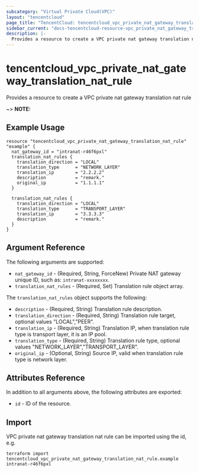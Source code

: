 ```yaml
---
subcategory: "Virtual Private Cloud(VPC)"
layout: "tencentcloud"
page_title: "TencentCloud: tencentcloud_vpc_private_nat_gateway_translation_nat_rule"
sidebar_current: "docs-tencentcloud-resource-vpc_private_nat_gateway_translation_nat_rule"
description: |-
  Provides a resource to create a VPC private nat gateway translation nat rule
---
```


# tencentcloud_vpc_private_nat_gateway_translation_nat_rule

Provides a resource to create a VPC private nat gateway translation nat rule

~> **NOTE:**

## Example Usage

```hcl
resource "tencentcloud_vpc_private_nat_gateway_translation_nat_rule" "example" {
  nat_gateway_id = "intranat-r46f6pxl"
  translation_nat_rules {
    translation_direction = "LOCAL"
    translation_type      = "NETWORK_LAYER"
    translation_ip        = "2.2.2.2"
    description           = "remark."
    original_ip           = "1.1.1.1"
  }

  translation_nat_rules {
    translation_direction = "LOCAL"
    translation_type      = "TRANSPORT_LAYER"
    translation_ip        = "3.3.3.3"
    description           = "remark."
  }
}
```

## Argument Reference

The following arguments are supported:

* `nat_gateway_id` - (Required, String, ForceNew) Private NAT gateway unique ID, such as: `intranat-xxxxxxxx`.
* `translation_nat_rules` - (Required, Set) Translation rule object array.

The `translation_nat_rules` object supports the following:

* `description` - (Required, String) Translation rule description.
* `translation_direction` - (Required, String) Translation rule target, optional values "LOCAL","PEER".
* `translation_ip` - (Required, String) Translation IP, when translation rule type is transport layer, it is an IP pool.
* `translation_type` - (Required, String) Translation rule type, optional values "NETWORK_LAYER","TRANSPORT_LAYER".
* `original_ip` - (Optional, String) Source IP, valid when translation rule type is network layer.

## Attributes Reference

In addition to all arguments above, the following attributes are exported:

* `id` - ID of the resource.



## Import

VPC private nat gateway translation nat rule can be imported using the id, e.g.

```
terraform import tencentcloud_vpc_private_nat_gateway_translation_nat_rule.example intranat-r46f6pxl
```

